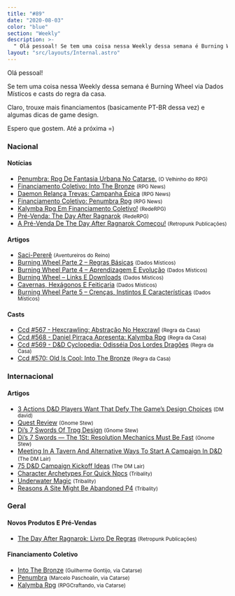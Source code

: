 ```yaml
---
title: "#89"
date: "2020-08-03"
color: "blue"
section: "Weekly"
description: >-
  " Olá pessoal! Se tem uma coisa nessa Weekly dessa semana é Burning Wheel via Dados Místicos e casts do regra da casa. Claro, trouxe mais financiamentos (basicamente PT-BR dessa vez) e algumas dicas de game design. Espero que gostem. Até a próxima =)"
layout: "src/layouts/Internal.astro"
---
```


Olá pessoal!

Se tem uma coisa nessa Weekly dessa semana é Burning Wheel via Dados Místicos e casts do regra da casa.

Claro, trouxe mais financiamentos (basicamente PT-BR dessa vez) e algumas dicas de game design.

Espero que gostem. Até a próxima =)

### Nacional

#### Notícias

- [Penumbra: Rpg De Fantasia Urbana No Catarse.] <small>(O Velhinho do RPG)</small>
- [Financiamento Coletivo: Into The Bronze] <small>(RPG News)</small>
- [Daemon Relança Trevas: Campanha Épica] <small>(RPG News)</small>
- [Financiamento Coletivo: Penumbra Rpg] <small>(RPG News)</small>
- [Kalymba Rpg Em Financiamento Coletivo!] <small>(RedeRPG)</small>
- [Pré-Venda: The Day After Ragnarok] <small>(RedeRPG)</small>
- [A Pré-Venda De The Day After Ragnarok Começou!] <small>(Retropunk Publicações)</small>

#### Artigos

- [Saci-Pererê] <small>(Aventureiros do Reino)</small>
- [Burning Wheel Parte 2 – Regras Básicas] <small>(Dados Místicos)</small>
- [Burning Wheel Parte 4 – Aprendizagem E Evolução] <small>(Dados Místicos)</small>
- [Burning Wheel – Links E Downloads] <small>(Dados Místicos)</small>
- [Cavernas, Hexágonos E Feitiçaria] <small>(Dados Místicos)</small>
- [Burning Wheel Parte 5 – Crenças, Instintos E Características] <small>(Dados Místicos)</small>

#### Casts

- [Ccd #567 - Hexcrawling: Abstração No Hexcrawl] <small>(Regra da Casa)</small>
- [Ccd #568 - Daniel Pirraça Apresenta: Kalymba Rpg] <small>(Regra da Casa)</small>
- [Ccd #569 - D&amp;D Cyclopedia: Odisséia Dos Lordes Dragões] <small>(Regra da Casa)</small>
- [Ccd #570: Old Is Cool: Into The Bronze] <small>(Regra da Casa)</small>

### Internacional

#### Artigos

- [3 Actions D&amp;D Players Want That Defy The Game’s Design Choices] <small>(DM david)</small>
- [Quest Review] <small>(Gnome Stew)</small>
- [Di’s 7 Swords Of Trpg Design] <small>(Gnome Stew)</small>
- [Di’s 7 Swords — The 1St: Resolution Mechanics Must Be Fast] <small>(Gnome Stew)</small>
- [Meeting In A Tavern And Alternative Ways To Start A Campaign In D&amp;D] <small>(The DM Lair)</small>
- [75 D&amp;D Campaign Kickoff Ideas] <small>(The DM Lair)</small>
- [Character Archetypes For Quick Npcs] <small>(Tribality)</small>
- [Underwater Magic] <small>(Tribality)</small>
- [Reasons A Site Might Be Abandoned P4] <small>(Tribality)</small>

### Geral

#### Novos Produtos E Pré-Vendas

- [The Day After Ragnarok: Livro De Regras] <small>(Retropunk Publicações)</small>

#### Financiamento Coletivo

- [Into The Bronze] <small>(Guilherme Gontijo, via Catarse)</small>
- [Penumbra] <small>(Marcelo Paschoalin, via Catarse)</small>
- [Kalymba Rpg] <small>(RPGCraftando, via Catarse)</small>

[ccd #567 - hexcrawling: abstração no hexcrawl]: https://regradacasa.podbean.com/e/ccd-567-hexcrawling-abstracao-no-hexcrawl/
[3 actions d&amp;d players want that defy the game’s design choices]: https://dmdavid.com/tag/3-actions-dd-players-want-that-defy-the-games-design-choices/
[meeting in a tavern and alternative ways to start a campaign in d&amp;d]: https://www.thedmlair.com/2020/07/28/meeting-in-a-tavern-and-alternative-ways-to-start-a-campaign-in-dd/
[quest review]: https://gnomestew.com/quest-review/
[burning wheel parte 2 – regras básicas]: https://dadosmisticos.com/2020/07/28/burning-wheel-parte-2-regras-basicas/
[financiamento coletivo: into the bronze]: https://newsrpg.wordpress.com/2020/07/29/financiamento-coletivo-into-the-bronze/
[into the bronze]: https://www.catarse.me/intothebronze
[kalymba rpg em financiamento coletivo!]: https://www.rederpg.com.br/2020/07/28/kalymba-rpg-em-financiamento-coletivo/
[kalymba rpg]: https://www.catarse.me/kalymbarpg
[character archetypes for quick npcs]: https://www.tribality.com/2020/07/28/character-archetypes-for-quick-npcs/
[ccd #568 - daniel pirraça apresenta: kalymba rpg]: https://regradacasa.podbean.com/e/ccd-568-daniel-pirraca-apresenta-kalymba-rpg/
[di’s 7 swords of trpg design]: https://gnomestew.com/dis-7-swords-of-trpg-design/
[daemon relança trevas: campanha épica]: https://newsrpg.wordpress.com/2020/07/30/daemon-relanca-trevas-campanha-epica/
[burning wheel parte 4 – aprendizagem e evolução]: https://dadosmisticos.com/2020/07/30/burning-wheel-parte-4-aprendizagem-e-evolucao/
[ccd #569 - d&amp;d cyclopedia: odisséia dos lordes dragões]: https://regradacasa.podbean.com/e/ccd-569-dd-cyclopedia-odisseia-dos-lordes-dragoes/
[underwater magic]: https://www.tribality.com/2020/07/30/underwater-magic/
[ccd #570: old is cool: into the bronze]: https://regradacasa.podbean.com/e/ccd-570-old-is-cool-into-the-bronze/
[di’s 7 swords — the 1st: resolution mechanics must be fast]: https://gnomestew.com/dis-7-swords-the-1st-resolution-mechanics-must-be-fast/
[burning wheel – links e downloads]: https://dadosmisticos.com/2020/07/31/burning-wheel-links-e-downloads/
[a pré-venda de the day after ragnarok começou!]: https://retropunk.com.br/editora/a-pre-venda-de-the-day-after-ragnarok-comecou/
[the day after ragnarok: livro de regras]: https://retropunk.com.br/loja/362-the-day-after-ragnarok-livro-de-regras.html
[pré-venda: the day after ragnarok]: https://newsrpg.wordpress.com/2020/08/01/pre-venda-the-day-after-ragnarok/
[75 d&amp;d campaign kickoff ideas]: https://www.thedmlair.com/2020/08/01/75-dd-campaign-kickoff-ideas/
[saci-pererê]: https://aventureirosdosreinos.com/saci-perere/
[cavernas, hexágonos e feitiçaria]: https://dadosmisticos.com/2020/08/01/cavernas-hexagonos-e-feiticaria/
[financiamento coletivo: penumbra rpg]: https://newsrpg.wordpress.com/2020/08/03/financiamento-coletivo-penumbra-rpg/
[penumbra]: https://www.catarse.me/penumbrarpg
[penumbra: rpg de fantasia urbana no catarse.]: https://ovelhinhodorpg.wordpress.com/2020/08/02/penumbra-rpg-de-fantasia-urbana-no-catarse/
[reasons a site might be abandoned p4]: https://www.tribality.com/2020/08/03/reasons-a-site-might-be-abandoned-p4/
[burning wheel parte 5 – crenças, instintos e características]: https://dadosmisticos.com/2020/08/03/burning-wheel-parte-5-crencas-instintos-e-caracteristicas/
